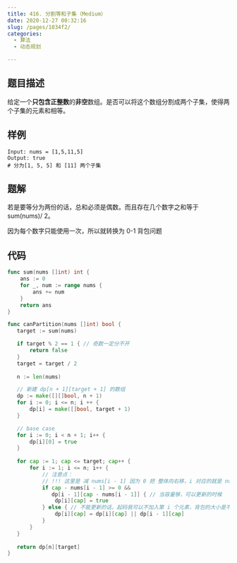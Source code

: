 ```yaml
---
title: 416. 分割等和子集（Medium）
date: 2020-12-27 00:32:16
slug: /pages/1034f2/
categories: 
  - 算法
  - 动态规划

---
```


## 题目描述

给定一个**只包含正整数**的**非空**数组。是否可以将这个数组分割成两个子集，使得两个子集的元素和相等。

## 样例

```
Input: nums = [1,5,11,5]
Output: true
# 分为[1, 5, 5] 和 [11] 两个子集
```

## 题解

若是要等分为两份的话，总和必须是偶数。而且存在几个数字之和等于 sum(nums)/ 2。

因为每个数字只能使用一次，所以就转换为 0-1 背包问题

## 代码

```go
func sum(nums []int) int {
    ans := 0
    for _, num := range nums {
        ans += num
    }
    return ans 
}

func canPartition(nums []int) bool {
   target := sum(nums)

   if target % 2 == 1 { // 奇数一定分不开
       return false 
   }
   target = target / 2
   
   n := len(nums)

   // 新建 dp[n + 1][target + 1] 的数组
   dp := make([][]bool, n + 1)
   for i := 0; i <= n; i ++ {
       dp[i] = make([]bool, target + 1)
   }

   // base case 
   for i := 0; i < n + 1; i++ {
       dp[i][0] = true
   }
  
   for cap := 1; cap <= target; cap++ {
       for i := 1; i <= n; i++ {
           // 注意点：
           // !!! 这里是 减 nums[i - 1] 因为 0 把 整体向右移，i 对应的就是 nums[i - 1] 
           if cap - nums[i - 1] >= 0 && 
              dp[i - 1][cap - nums[i - 1]] { // 当容量够，可以更新的时候
               dp[i][cap] = true
           } else { // 不能更新的话，起码我可以不加入第 i 个元素，背包的大小是不变的
               dp[i][cap] = dp[i][cap] || dp[i - 1][cap] 
           }
       } 
   }
   
   return dp[n][target]
}
```




